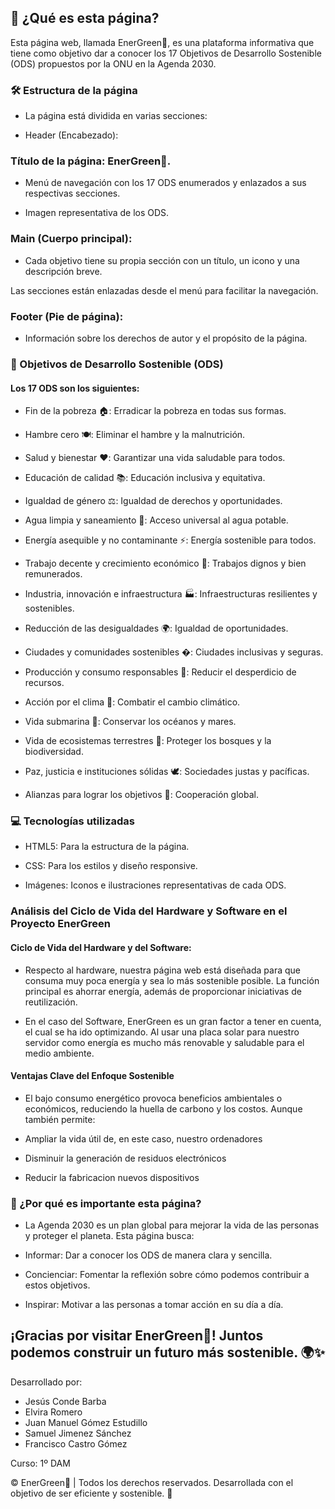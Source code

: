 
## 📌 ¿Qué es esta página?
Esta página web, llamada EnerGreen🌱, es una plataforma informativa que tiene como objetivo dar a conocer los 17 Objetivos de Desarrollo Sostenible (ODS) propuestos por la ONU en la Agenda 2030.

### 🛠️ Estructura de la página
- La página está dividida en varias secciones:

- Header (Encabezado):

### Título de la página: EnerGreen🌱.

- Menú de navegación con los 17 ODS enumerados y enlazados a sus respectivas secciones.

- Imagen representativa de los ODS.

### Main (Cuerpo principal):

- Cada objetivo tiene su propia sección con un título, un icono y una descripción breve.

Las secciones están enlazadas desde el menú para facilitar la navegación.

### Footer (Pie de página):

- Información sobre los derechos de autor y el propósito de la página.

### 🎯 Objetivos de Desarrollo Sostenible (ODS)
#### Los 17 ODS son los siguientes:

- Fin de la pobreza 🏠: Erradicar la pobreza en todas sus formas.

- Hambre cero 🍽️: Eliminar el hambre y la malnutrición.

- Salud y bienestar ❤️: Garantizar una vida saludable para todos.

- Educación de calidad 📚: Educación inclusiva y equitativa.

- Igualdad de género ⚖️: Igualdad de derechos y oportunidades.

- Agua limpia y saneamiento 🚰: Acceso universal al agua potable.

- Energía asequible y no contaminante ⚡: Energía sostenible para todos.

- Trabajo decente y crecimiento económico 💼: Trabajos dignos y bien remunerados.

- Industria, innovación e infraestructura 🏭: Infraestructuras resilientes y sostenibles.

- Reducción de las desigualdades 🌍: Igualdad de oportunidades.

- Ciudades y comunidades sostenibles �: Ciudades inclusivas y seguras.

- Producción y consumo responsables 🔄: Reducir el desperdicio de recursos.

- Acción por el clima 🌱: Combatir el cambio climático.

- Vida submarina 🐠: Conservar los océanos y mares.

- Vida de ecosistemas terrestres 🌳: Proteger los bosques y la biodiversidad.

- Paz, justicia e instituciones sólidas 🕊️: Sociedades justas y pacíficas.

- Alianzas para lograr los objetivos 🤝: Cooperación global.

### 💻 Tecnologías utilizadas
- HTML5: Para la estructura de la página.

- CSS: Para los estilos y diseño responsive.

- Imágenes: Iconos e ilustraciones representativas de cada ODS.

### Análisis del Ciclo de Vida del Hardware y Software en el Proyecto EnerGreen

#### Ciclo de Vida del Hardware y del Software:

- Respecto al hardware, nuestra página web está diseñada para que consuma muy poca energía y sea lo más sostenible posible. La función principal es ahorrar energía, además de proporcionar iniciativas de reutilización.

- En el caso del Software, EnerGreen es un gran factor a tener en cuenta, el cual se ha ido optimizando. Al usar una placa solar para nuestro servidor como energía es mucho más renovable y saludable para el medio ambiente.

#### Ventajas Clave del Enfoque Sostenible

- El bajo consumo energético provoca beneficios ambientales o económicos, reduciendo la huella de carbono y los costos. Aunque también permite:

- Ampliar la vida útil de, en este caso, nuestro ordenadores
- Disminuir la generación de residuos electrónicos
- Reducir la fabricacion nuevos dispositivos


### 🌟 ¿Por qué es importante esta página?
- La Agenda 2030 es un plan global para mejorar la vida de las personas y proteger el planeta. Esta página busca:

- Informar: Dar a conocer los ODS de manera clara y sencilla.

- Concienciar: Fomentar la reflexión sobre cómo podemos contribuir a estos objetivos.

- Inspirar: Motivar a las personas a tomar acción en su día a día.

##  ¡Gracias por visitar EnerGreen🌱! Juntos podemos construir un futuro más sostenible. 🌍✨

Desarrollado por: 
- Jesús Conde Barba
- Elvira Romero
- Juan Manuel Gómez Estudillo
- Samuel Jimenez Sánchez
- Francisco Castro Gómez

Curso: 1º DAM


© EnerGreen🌱 | Todos los derechos reservados.
Desarrollada con el objetivo de ser eficiente y sostenible. 🌱
